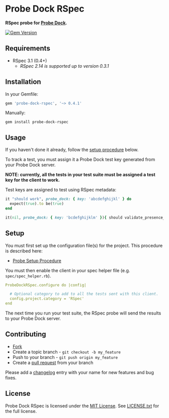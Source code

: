 # Probe Dock RSpec

**RSpec probe for [Probe Dock](https://github.com/42inside/probe-dock).**

[![Gem Version](https://badge.fury.io/rb/probe-dock-rspec.png)](http://badge.fury.io/rb/probe-dock-rspec)

## Requirements

* RSpec 3.1 (0.4+)
  * *RSpec 2.14 is supported up to version 0.3.1*

## Installation

In your Gemfile:

```rb
gem 'probe-dock-rspec', '~> 0.4.1'
```

Manually:

    gem install probe-dock-rspec

## Usage

If you haven't done it already, follow the [setup procedure](#setup) below.

To track a test, you must assign it a Probe Dock test key generated from your Probe Dock server.

**NOTE: currently, all the tests in your test suite must be assigned a test key for the client to work.**

Test keys are assigned to test using RSpec metadata:

```rb
it "should work", probe_dock: { key: 'abcdefghijkl' } do
  expect(true).to be(true)
end

it(nil, probe_dock: { key: 'bcdefghijklm' }){ should validate_presence_of(:name) }
```

<a name="setup"></a>
## Setup

You must first set up the configuration file(s) for the project.
This procedure is described here:

* [Probe Setup Procedure](https://github.com/lotaris/rox-client#setup-procedure)

You must then enable the client in your spec helper file (e.g. `spec/spec_helper.rb`).

```yml
ProbeDockRSpec.configure do |config|

  # Optional category to add to all the tests sent with this client.
  config.project.category = 'RSpec'
end
```

The next time you run your test suite, the RSpec probe will send the results to your Probe Dock server.

## Contributing

* [Fork](https://help.github.com/articles/fork-a-repo)
* Create a topic branch - `git checkout -b my_feature`
* Push to your branch - `git push origin my_feature`
* Create a [pull request](http://help.github.com/pull-requests/) from your branch

Please add a [changelog](CHANGELOG.md) entry with your name for new features and bug fixes.

## License

Probe Dock RSpec is licensed under the [MIT License](http://opensource.org/licenses/MIT).
See [LICENSE.txt](LICENSE.txt) for the full license.

